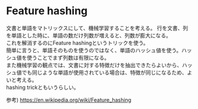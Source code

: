 # Feature hashing

文書と単語をマトリックスにして、機械学習することを考える。
行を文書、列を単語とした時に、単語の数だけ列数が増えると、列数が膨大になる。  
これを解消するのにFeature hashingというトリックを使う。  
簡単に言うと、単語そのものを使うのではなく、単語のハッシュ値を使う。ハッシュ値を使うことでまず列数は有限になる。  
また機械学習の観点では、文書に対する特徴だけを抽出できたらよいから、ハッシュ値でも同じような単語が使用されている場合は、特徴が同じになるため、よいと考える。  
hashing trickともいうらしい。

参考)
https://en.wikipedia.org/wiki/Feature_hashing